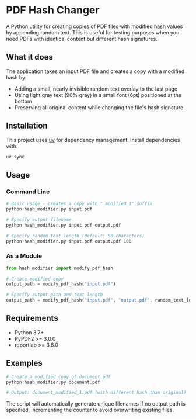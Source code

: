 # PDF Hash Changer

A Python utility for creating copies of PDF files with modified hash values by appending random text. This is useful for testing purposes when you need PDFs with identical content but different hash signatures.

## What it does

The application takes an input PDF file and creates a copy with a modified hash by:
- Adding a small, nearly invisible random text overlay to the last page
- Using light gray text (90% gray) in a small font (6pt) positioned at the bottom
- Preserving all original content while changing the file's hash signature

## Installation

This project uses [uv](https://docs.astral.sh/uv/) for dependency management. Install dependencies with:

```bash
uv sync
```

## Usage

### Command Line

```bash
# Basic usage - creates a copy with "_modified_1" suffix
python hash_modifier.py input.pdf

# Specify output filename
python hash_modifier.py input.pdf output.pdf

# Specify random text length (default: 50 characters)
python hash_modifier.py input.pdf output.pdf 100
```

### As a Module

```python
from hash_modifier import modify_pdf_hash

# Create modified copy
output_path = modify_pdf_hash("input.pdf")

# Specify output path and text length
output_path = modify_pdf_hash("input.pdf", "output.pdf", random_text_length=75)
```

## Requirements

- Python 3.7+
- PyPDF2 >= 3.0.0
- reportlab >= 3.6.0

## Examples

```bash
# Create a modified copy of document.pdf
python hash_modifier.py document.pdf

# Output: document_modified_1.pdf (with different hash than original)
```

The script will automatically generate unique filenames if no output path is specified, incrementing the counter to avoid overwriting existing files.
